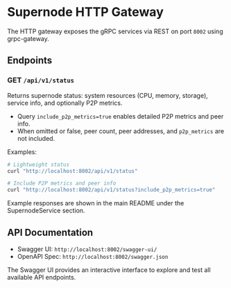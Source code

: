 # Supernode HTTP Gateway

The HTTP gateway exposes the gRPC services via REST on port `8002` using grpc-gateway.

## Endpoints

### GET `/api/v1/status`
Returns supernode status: system resources (CPU, memory, storage), service info, and optionally P2P metrics.

- Query `include_p2p_metrics=true` enables detailed P2P metrics and peer info.
- When omitted or false, peer count, peer addresses, and `p2p_metrics` are not included.

Examples:

```bash
# Lightweight status
curl "http://localhost:8002/api/v1/status"

# Include P2P metrics and peer info
curl "http://localhost:8002/api/v1/status?include_p2p_metrics=true"
```

Example responses are shown in the main README under the SupernodeService section.

## API Documentation

- Swagger UI: `http://localhost:8002/swagger-ui/`
- OpenAPI Spec: `http://localhost:8002/swagger.json`

The Swagger UI provides an interactive interface to explore and test all available API endpoints.

